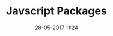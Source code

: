 ---
title: Javscript Packages
published: true
date: '28-05-2017 11:24'
publish_date: '28-05-2017 11:24'
taxonomy:
    category:
        - docs
    language:
        - javascript
        - js
menu: Packages
slug: packages
---